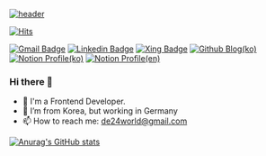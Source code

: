 [![header](https://capsule-render.vercel.app/api?text=Notion%20Profile&type=soft&animation=blinking)](https://www.notion.so/HoSoo-Lee-01e214c28f6b4fe3b8ffea19b9afc374)


[![Hits](https://hits.seeyoufarm.com/api/count/incr/badge.svg?url=https%3A%2F%2Fgithub.com%2Fde24world%2Fhit-counter&count_bg=%2379C83D&title_bg=%23555555&icon=&icon_color=%23E7E7E7&title=Visitor&edge_flat=false)](https://hits.seeyoufarm.com)

[![Gmail Badge](https://img.shields.io/badge/Gmail-D14836?style=flat&logo=Gmail&logoColor=white)](mailto:de24world@gmail.com) 
[![Linkedin Badge](https://img.shields.io/badge/Linkedin-004b7c?style=flat&logo=Linkedin&logoColor=white)](https://www.linkedin.com/in/hosoolee/) 
[![Xing Badge](https://img.shields.io/badge/Xing%20Blog-1eb031?style=flat&logo=Xing&logoColor=white)](https://www.xing.com/profile/HoSoo_Lee/cv) 
[![Github Blog(ko)](https://img.shields.io/badge/Github%20Blog-555263?style=flat&logo=Github&logoColor=white)](https://de24world.github.io/)
[![Notion Profile(ko)](https://img.shields.io/badge/Notion%20Profile(ko)-555263?style=flat&logo=Notion&logoColor=white)](https://www.notion.so/ef46c4866d714249b4d814dd3e3d0b9a)
[![Notion Profile(en)](https://img.shields.io/badge/Notion%20Profile(en)-555263?style=flat&logo=Notion&logoColor=white)](https://www.notion.so/HoSoo-Lee-01e214c28f6b4fe3b8ffea19b9afc374)

### Hi there 👋

- 🔭 I'm a Frontend Developer.
- 🌱 I’m from Korea, but working in Germany
- 📫 How to reach me: de24world@gmail.com

<!--
**de24world/de24world** is a ✨ _special_ ✨ repository because its `README.md` (this file) appears on your GitHub profile.

Here are some ideas to get you started:

- 🔭 I’m currently working on ...
- 🌱 I’m currently learning ...
- 👯 I’m looking to collaborate on ...
- 🤔 I’m looking for help with ...
- 💬 Ask me about ...
- 📫 How to reach me: ...
- 😄 Pronouns: ...
- ⚡ Fun fact: ...
-->


[![Anurag's GitHub stats](https://github-readme-stats.vercel.app/api?username=de24world)](https://github.com/anuraghazra/github-readme-stats)




